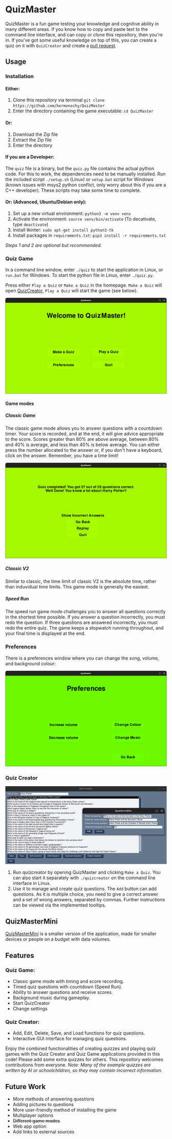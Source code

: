 # QuizMaster

QuizMaster is a fun game testing your knowledge and cognitive ability in many different areas. 
If you know how to copy and paste text to the command line interface, and can copy or clone this repository, then you're in.
If you've got some useful knowledge on top of this, you can create a quiz on it with `QuizCreator` and create a [pull request](https://docs.github.com/en/pull-requests/collaborating-with-pull-requests/creating-a-pull-request).

## Usage

### Installation

#### Either:

1. Clone this repository via terminal `git clone https://github.com/hermonochy/QuizMaster`
2. Enter the directory containing the game executable: `cd QuizMaster`

#### Or:

1. Download the Zip file
2. Extract the Zip file
3. Enter the directory

#### If you are a Developer:

The `quiz` file is a binary, but the `quiz.py` file contains the actual python code. For this to work, the dependencies need to be manually installed. Run the included script `./setup.sh` (Linux) or `setup.bat` script for Windows (known issues with msys2 python conflict, only worry about this if you are a C++ developer). These scripts may take some time to complete.

#### Or: (Advanced, Ubuntu/Debian only):

1. Set up a new virtual environment: `python3 -m venv venv`
2. Activate the environment: `source venv/bin/activate` (To decativate, type `deactivate`)
3. Install tkinter: `sudo apt-get install python3-tk`
4. Install packages in `requirements.txt`: `pip3 install -r requirements.txt`

*Steps 1 and 2 are optional but recommended.*

### Quiz Game

In a command line window, enter `./quiz` to start the application in Linux, or `run.bat` for Windows. To start the python file in Linux, enter `./quiz.py`.


 Press either `Play a Quiz` or `Make a Quiz` in the homepage. `Make a Quiz` will open [QuizCreator](#quiz-creator), `Play a Quiz` will start the game (see below).

![](images/QM1.png)

#### Game modes

##### Classic Game

The classic game mode allows you to answer questions with a countdown timer. Your score is recorded, and at the end, it will give advice appropriate to the score. Scores greater than 80% are above average, between 80% and 40% is average, and less than 40% is below average. You can either press the number allocated to the answer or, if you don't have a keyboard, click on the answer. Remember, you have a time limit!

![](images/QM4.png)

##### Classic V2

Similar to classic, the time limit of classic V2 is the absolute time, rather than induvidual time limits. This game mode is generally the easiest.

##### Speed Run

The speed run game mode challenges you to answer all questions correctly in the shortest time possible. If you answer a question incorrectly, you must redo the question. If three questions are answered incorrectly, you must redo the entire quiz. The game keeps a stopwatch running throughout, and your final time is displayed at the end.

### Preferences

There is a preferences window where you can change the song, volume, and background colour:

![](images/QM5.png)

### Quiz Creator

![](images/QM2.png)

1. Run quizcreator by opening QuizMaster and clicking `Make a Quiz`. You can also start it separately with `./quizcreator` on the command line interface in Linux.
2. Use it to manage and create quiz questions. The `Add` button can add questions. As it is multiple choice, you need to give a correct answer and a set of wrong answers, separated by commas. Further instructions can be viewed via the implemented tooltips.

## QuizMasterMini
[QuizMasterMini](https://github.com/hermonochy/QuizMasterMini) is a smaller version of the application, made for smaller devices or people on a budget with data volumes.

## Features

### Quiz Game:

- Classic game mode with timing and score recording.
- Timed quiz questions with countdown (Speed Run).
- Ability to answer questions and receive scores.
- Background music during gameplay.
- Start QuizCreator
- Change settings

### Quiz Creator:

- Add, Edit, Delete, Save, and Load functions for quiz questions.
- Interactive GUI interface for managing quiz questions.

Enjoy the combined functionalities of creating quizzes and playing quiz games with the Quiz Creator and Quiz Game applications provided in this code! Please add some extra quizzes for others. This repository welcomes contributions from everyone.
*Note: Many of the example quizzes are written by AI or schoolchildren, so they may contain incorrect information.*

## Future Work

- More methods of answering questions
- Adding pictures to questions
- More user-friendly method of installing the game
- Multiplayer options
- ~~Different game modes~~
- Web app option
- Add links to external sources
